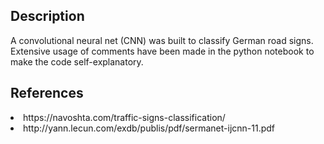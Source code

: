 ## Description
A convolutional neural net (CNN) was built to classify German road signs. Extensive usage of comments have been made in the python notebook to make the code self-explanatory.

## References
<li> https://navoshta.com/traffic-signs-classification/
<li> http://yann.lecun.com/exdb/publis/pdf/sermanet-ijcnn-11.pdf